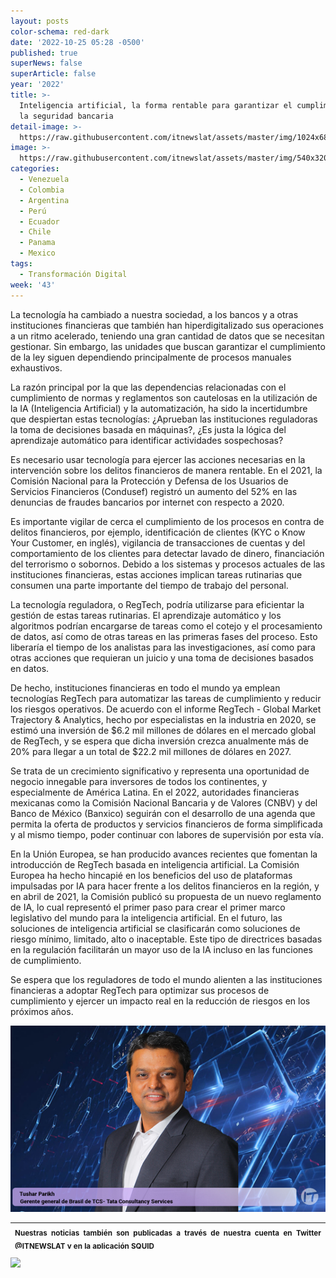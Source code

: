 ```yaml
---
layout: posts
color-schema: red-dark
date: '2022-10-25 05:28 -0500'
published: true
superNews: false
superArticle: false
year: '2022'
title: >-
  Inteligencia artificial, la forma rentable para garantizar el cumplimiento de
  la seguridad bancaria
detail-image: >-
  https://raw.githubusercontent.com/itnewslat/assets/master/img/1024x680/Tushar-Parikh-g.jpg
image: >-
  https://raw.githubusercontent.com/itnewslat/assets/master/img/540x320/Tushar-Parikh-p.jpg
categories:
  - Venezuela
  - Colombia
  - Argentina
  - Perú
  - Ecuador
  - Chile
  - Panama
  - Mexico
tags:
  - Transformación Digital
week: '43'
---
```

La tecnología ha cambiado a nuestra sociedad, a los bancos y a otras instituciones financieras que también han hiperdigitalizado sus operaciones a un ritmo acelerado, teniendo una gran cantidad de datos que se necesitan gestionar. Sin embargo, las unidades que buscan garantizar el cumplimiento de la ley siguen dependiendo principalmente de procesos manuales exhaustivos.  

La razón principal por la que las dependencias relacionadas con el cumplimiento de normas y reglamentos son cautelosas en la utilización de la IA (Inteligencia Artificial) y la automatización, ha sido la incertidumbre que despiertan estas tecnologías: ¿Aprueban las instituciones reguladoras la toma de decisiones basada en máquinas?, ¿Es justa la lógica del aprendizaje automático para identificar actividades sospechosas? 

Es necesario usar tecnología para ejercer las acciones necesarias en la intervención sobre los delitos financieros de manera rentable. En el 2021, la Comisión Nacional para la Protección y Defensa de los Usuarios de Servicios Financieros (Condusef) registró un aumento del 52% en las denuncias de fraudes bancarios por internet con respecto a 2020. 

Es importante vigilar de cerca el cumplimiento de los procesos en contra de delitos financieros, por ejemplo, identificación de clientes (KYC o Know Your Customer, en inglés), vigilancia de transacciones de cuentas y del comportamiento de los clientes para detectar lavado de dinero, financiación del terrorismo o sobornos. Debido a los sistemas y procesos actuales de las instituciones financieras, estas acciones implican tareas rutinarias que consumen una parte importante del tiempo de trabajo del personal. 

La tecnología reguladora, o RegTech, podría utilizarse para eficientar la gestión de estas tareas rutinarias. El aprendizaje automático y los algoritmos podrían encargarse de tareas como el cotejo y el procesamiento de datos, así como de otras tareas en las primeras fases del proceso. Esto liberaría el tiempo de los analistas para las investigaciones, así como para otras acciones que requieran un juicio y una toma de decisiones basados en datos. 

De hecho, instituciones financieras en todo el mundo ya emplean tecnologías RegTech para automatizar las tareas de cumplimiento y reducir los riesgos operativos. De acuerdo con el informe RegTech - Global Market Trajectory & Analytics, hecho por especialistas en la industria en 2020, se estimó una inversión de $6.2 mil millones de dólares en el mercado global de RegTech, y se espera que dicha inversión crezca anualmente más de 20% para llegar a un total de $22.2 mil millones de dólares en 2027.  

Se trata de un crecimiento significativo y representa una oportunidad de negocio innegable para inversores de todos los continentes, y especialmente de América Latina. En el 2022, autoridades financieras mexicanas como la Comisión Nacional Bancaria y de Valores (CNBV) y del Banco de México (Banxico) seguirán con el desarrollo de una agenda que permita la oferta de productos y servicios financieros de forma simplificada y al mismo tiempo, poder continuar con labores de supervisión por esta vía. 

En la Unión Europea, se han producido avances recientes que fomentan la introducción de RegTech basada en inteligencia artificial. La Comisión Europea ha hecho hincapié en los beneficios del uso de plataformas impulsadas por IA para hacer frente a los delitos financieros en la región, y en abril de 2021, la Comisión publicó su propuesta de un nuevo reglamento de IA, lo cual representó el primer paso para crear el primer marco legislativo del mundo para la inteligencia artificial. En el futuro, las soluciones de inteligencia artificial se clasificarán como soluciones de riesgo mínimo, limitado, alto o inaceptable. Este tipo de directrices basadas en la regulación facilitarán un mayor uso de la IA incluso en las funciones de cumplimiento.  

Se espera que los reguladores de todo el mundo alienten a las instituciones financieras a adoptar RegTech para optimizar sus procesos de cumplimiento y ejercer un impacto real en la reducción de riesgos en los próximos años. 

![](https://raw.githubusercontent.com/itnewslat/assets/master/img/540x320/Tushar-Parikh-p.jpg)

<table style="height: 42px;" width="569">
<tbody>
<tr>
<td style="text-align: justify;"><sub><strong>Nuestras noticias también son publicadas a través de nuestra cuenta en Twitter <a href="https://twitter.com/itnewslat?lang=es">@ITNEWSLAT</a> y en la aplicación <a href="https://squidapp.co/en/">SQUID</a></strong></sub></td>
</tr>
</tbody>
</table>

<img src="https://tracker.metricool.com/c3po.jpg?hash=56f88a41e39ab42c063cc51676587a04"/>